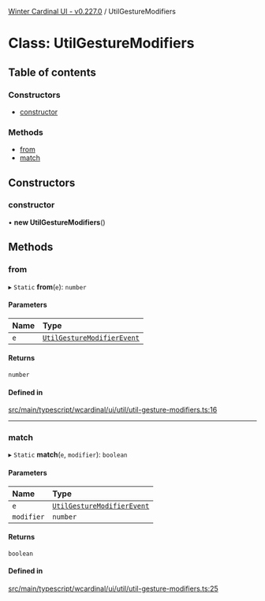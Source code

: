 [Winter Cardinal UI - v0.227.0](../index.md) / UtilGestureModifiers

# Class: UtilGestureModifiers

## Table of contents

### Constructors

- [constructor](UtilGestureModifiers.md#constructor)

### Methods

- [from](UtilGestureModifiers.md#from)
- [match](UtilGestureModifiers.md#match)

## Constructors

### constructor

• **new UtilGestureModifiers**()

## Methods

### from

▸ `Static` **from**(`e`): `number`

#### Parameters

| Name | Type |
| :------ | :------ |
| `e` | [`UtilGestureModifierEvent`](../index.md#utilgesturemodifierevent) |

#### Returns

`number`

#### Defined in

[src/main/typescript/wcardinal/ui/util/util-gesture-modifiers.ts:16](https://github.com/winter-cardinal/winter-cardinal-ui/blob/v0.227.0/src/main/typescript/wcardinal/ui/util/util-gesture-modifiers.ts#L16)

___

### match

▸ `Static` **match**(`e`, `modifier`): `boolean`

#### Parameters

| Name | Type |
| :------ | :------ |
| `e` | [`UtilGestureModifierEvent`](../index.md#utilgesturemodifierevent) |
| `modifier` | `number` |

#### Returns

`boolean`

#### Defined in

[src/main/typescript/wcardinal/ui/util/util-gesture-modifiers.ts:25](https://github.com/winter-cardinal/winter-cardinal-ui/blob/v0.227.0/src/main/typescript/wcardinal/ui/util/util-gesture-modifiers.ts#L25)

